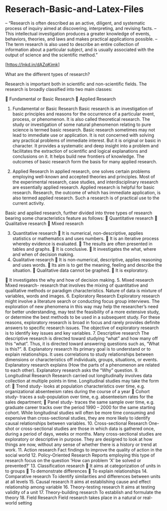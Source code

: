 # Reserach-Basic-and-Latex-Files

– “Research is often described as an active, diligent, and systematic process of
inquiry aimed at discovering, interpreting, and revising facts.
– This intellectual investigation produces a greater knowledge of events, behaviors, theories, and laws and makes practical applications possible.
– The term research is also used to describe an entire collection of information
about a particular subject, and is usually associated with the output of science
and the scientific method.”

[https://lnkd.in/dAZqKimk]

What are the different types of research? 

Research is important both in scientific and non-scientific fields. The research is broadly classified into two main classes:

 Fundamental or Basic Research
 Applied Research

1. Fundamental or Basic Research
Basic research is an investigation of basic principles and reasons for the occurrence of a particular event, process, or phenomenon. It is also called theoretical research. The study or investigation of some natural phenomenon relating to pure science is termed basic research. Basic research sometimes may not lead to immediate use or application. It is not concerned with solving any practical problems of immediate interest. But it is original or basic in character. It provides a systematic and deep insight into a problem and facilitates the extraction of scientific and logical explanations and conclusions on it. It helps build new frontiers of knowledge. The outcomes of basic research form the basis for many applied research.

2. Applied Research
In applied research, one solves certain problems employing well-known and accepted theories and principles. Most of the experimental research, case studies, and interdisciplinary research are essentially applied research. Applied research is helpful for basic research. Research, the outcome of which has immediate application, is also termed applied research. Such a research
is of practical use to the current activity.

Basic and applied research, further divided into three types of research bearing some characteristics feature as follows:
 Quantitative research
 Qualitative research
 Mixed research

3. Quantitative research
 It is numerical, non-descriptive, applies statistics or mathematics and uses numbers.
 It is an iterative process whereby evidence is evaluated.
 The results are often presented in tables and graphs.
 It is conclusive.
 It investigates the what, where and when of decision making.
4. Qualitative research
 It is non-numerical, descriptive, applies reasoning and uses words.
 Its aim is to get the meaning, feeling and describe the situation.
 Qualitative data cannot be graphed.
 It is exploratory.

 It investigates the why and how of decision making.
5. Mixed research
Mixed research- research that involves the mixing of quantitative and qualitative methods or
paradigm characteristics. Nature of data is mixture of variables, words and images.
6. Exploratory Research
Exploratory research might involve a literature search or conducting focus group interviews.
The exploration of new phenomena in this way may help the researcher’s need for better
understanding, may test the feasibility of a more extensive study, or determine the best methods
to be used in a subsequent study. For these reasons, exploratory research is broad in focus and
rarely provides definite answers to specific research issues. The objective of exploratory
research is to identify key issues and key variables.
7. Descriptive research
The descriptive research is directed toward studying “what” and how many off this “what”.
Thus, it is directed toward answering questions such as, “What is this?”.
8. Explanatory research
Its primary goal is to understand or to explain relationships.
It uses correlations to study relationships between dimensions or characteristics off individuals,
groups, situations, or events.
Explanatory research explains (How the parts of a phenomenon are related to each other).
Explanatory research asks the “Why” question.
9. Longitudinal Research
Research carried out longitudinally involves data collection at multiple points in time.
Longitudinal studies may take the form of:
 Trend study- looks at population characteristics over time, e.g. organizational absenteeism rates
during the course of a year
 Cohort study- traces a sub-population over time, e.g. absenteeism rates for the sales
department;
 Panel study- traces the same sample over time, e.g. graduate career tracks over the period 1990
– 2000 for the same starting cohort.
While longitudinal studies will often be more time consuming and expensive than cross-sectional
studies, they are more likely to identify causal relationships between variables.
10. Cross-sectional Research
One-shot or cross-sectional studies are those in which data is gathered once, during a period of
days, weeks or months. Many cross-sectional studies are exploratory or descriptive in purpose.
They are designed to look at how things are now, without any sense of whether there is a history
or trend at work.
11. Action research
Fact findings to improve the quality of action in the social world
12. Policy-Oriented Research
Reports employing this type of research focus on the question ‘How can problem ‘X’ be solved
or prevented?’
13. Classification research
 It aims at categorization of units in to groups
 To demonstrate differences
 To explain relationships
14. Comparative research
To identify similarities and differences between units at all levels
15. Causal research
It aims at establishing cause and effect relationship among variable
16. Theory-testing research
It aims at testing validity of a unit
17. Theory-building research
To establish and formulate the theory
18. Field Research
Field research takes place in a natural or real-world setting



